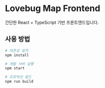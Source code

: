 # Lovebug Map Frontend

간단한 React + TypeScript 기반 프론트엔드입니다.

## 사용 방법

```bash
# 의존성 설치
npm install

# 개발 서버 실행
npm start

# 프로덕션 빌드
npm run build
```
